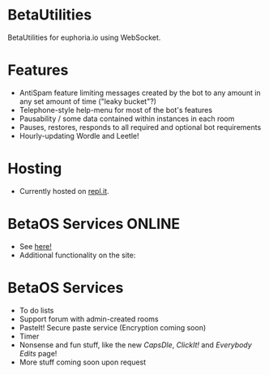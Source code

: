 # BetaUtilities
BetaUtilities for euphoria.io using WebSocket.

# Features
- AntiSpam feature limiting messages created by the bot to any amount in any set amount of time ("leaky bucket"?) 
- Telephone-style help-menu for most of the bot's features
- Pausability / some data contained within instances in each room 
- Pauses, restores, responds to all required and optional bot requirements
- Hourly-updating Wordle and Leetle!
# Hosting
- Currently hosted on [repl.it](https://repl.it). 
# BetaOS Services ONLINE
- See [here!](https://betatester1024.repl.co)
- Additional functionality on the site:

# BetaOS Services
- To do lists
- Support forum with admin-created rooms
- PasteIt! Secure paste service (Encryption coming soon)
- Timer
- Nonsense and fun stuff, like the new *CapsDle*, *ClickIt!* and *Everybody Edits* page!
- More stuff coming soon upon request
